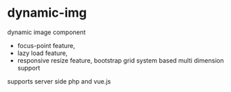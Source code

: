 # dynamic-img
dynamic image component
- focus-point feature,
- lazy load feature, 
- responsive resize feature, bootstrap grid system based multi dimension support 



supports server side php and vue.js
